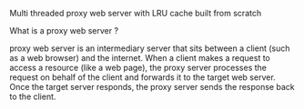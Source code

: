 Multi threaded proxy web server with LRU cache built from scratch

What is a proxy web server ? 

 proxy web server is an intermediary server that sits between a client (such as a web browser) and the internet. 
 When a client makes a request to access a resource (like a web page), the proxy server processes the request on 
 behalf of the client and forwards it to the target web server. Once the target server responds, 
 the proxy server sends the response back to the client.
